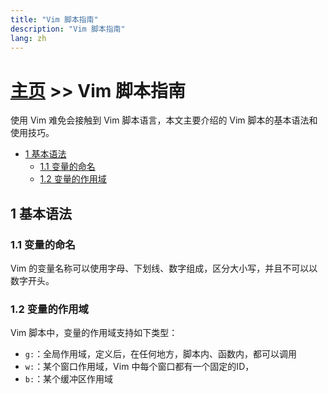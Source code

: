 ```yaml
---
title: "Vim 脚本指南"
description: "Vim 脚本指南"
lang: zh
---
```


# [主页](../) >> Vim 脚本指南

使用 Vim 难免会接触到 Vim 脚本语言，本文主要介绍的 Vim 脚本的基本语法和使用技巧。

<!-- vim-markdown-toc GFM -->

- [1 基本语法](#1-基本语法)
  - [1.1 变量的命名](#11-变量的命名)
  - [1.2 变量的作用域](#12-变量的作用域)

<!-- vim-markdown-toc -->

## 1 基本语法

### 1.1 变量的命名

Vim 的变量名称可以使用字母、下划线、数字组成，区分大小写，并且不可以以数字开头。

### 1.2 变量的作用域

Vim 脚本中，变量的作用域支持如下类型：

- `g:`：全局作用域，定义后，在任何地方，脚本内、函数内，都可以调用
- `w:`：某个窗口作用域，Vim 中每个窗口都有一个固定的ID，
- `b:`：某个缓冲区作用域
